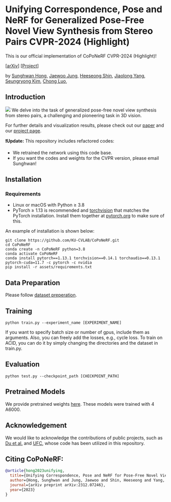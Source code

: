 



# Unifying Correspondence, Pose and NeRF for Generalized Pose-Free Novel View Synthesis from Stereo Pairs CVPR-2024 (Highlight)
This is our official implementation of CoPoNeRF CVPR-2024 (Highlight)! 

[[arXiv](https://arxiv.org/pdf/2312.07246)] [[Project](https://ku-cvlab.github.io/CoPoNeRF/)] <br>

by [Sunghwan Hong](https://sunghwanhong.github.io/), [Jaewoo Jung](https://crepejung00.github.io/), [Heeseong Shin](https://github.com/hsshin98), [Jiaolong Yang](https://jlyang.org/), [Seungryong Kim](https://cvlab.korea.ac.kr), [Chong Luo](https://www.microsoft.com/en-us/research/people/cluo/?from=https://research.microsoft.com/en-us/people/cluo/&type=exacthttps://www.microsoft.com/en-us/research/people/cluo/?from=https://research.microsoft.com/en-us/people/cluo/&type=exact), 

## Introduction
![](assets/main_architecture.png)
We delve into the task of generalized pose-free novel view synthesis from stereo pairs, a challenging and pioneering task in 3D vision.

For further details and visualization results, please check out our [paper](https://arxiv.org/pdf/2312.07246) and our [project page](https://ku-cvlab.github.io/CoPoNeRF/).

**❗️Update:** This repository includes refactored codes:
- We retrained the network using this code base. 
- If you want the codes and weights for the CVPR version, please email Sunghwan!


## Installation

### Requirements
- Linux or macOS with Python ≥ 3.8
- PyTorch ≥ 1.13 is recommended and [torchvision](https://github.com/pytorch/vision/) that matches the PyTorch installation.
  Install them together at [pytorch.org](https://pytorch.org) to make sure of this. 

An example of installation is shown below:

```
git clone https://github.com/KU-CVLAB/CoPoNeRF.git
cd CoPoNeRF
conda create -n CoPoNeRF python=3.8
conda activate CoPoNeRF
conda install pytorch==1.13.1 torchvision==0.14.1 torchaudio==0.13.1 pytorch-cuda=11.7 -c pytorch -c nvidia
pip install -r assets/requirements.txt
```

## Data Preparation
Please follow [dataset preperation](data_download/README.md).


## Training
``` 
python train.py --experiment_name [EXPERIMENT_NAME] 
```

If you want to specify batch size or number of gpus, include them as arguments. Also, you can freely add the losses, e.g., cycle loss. To train on ACID, you can do it by simply changing the directories and the dataset in train.py. 

## Evaluation

```
python test.py --checkpoint_path [CHECKPOINT_PATH]
```

## Pretrained Models
We provide pretrained weights [here](https://drive.google.com/file/d/1z97TGEIIGeZtqt_a2smuWWmKQjRmnUJQ/view?usp=drive_link). These models were trained with 4 A6000. 


## Acknowledgement
We would like to acknowledge the contributions of public projects, such as [Du et al.](https://github.com/yilundu/cross_attention_renderer#get-started) and [UFC](https://github.com/KU-CVLAB/UFC), whose code has been utilized in this repository.
## Citing CoPoNeRF:

```BibTeX
@article{hong2023unifying,
  title={Unifying Correspondence, Pose and NeRF for Pose-Free Novel View Synthesis from Stereo Pairs},
  author={Hong, Sunghwan and Jung, Jaewoo and Shin, Heeseong and Yang, Jiaolong and Kim, Seungryong and Luo, Chong},
  journal={arXiv preprint arXiv:2312.07246},
  year={2023}
}


